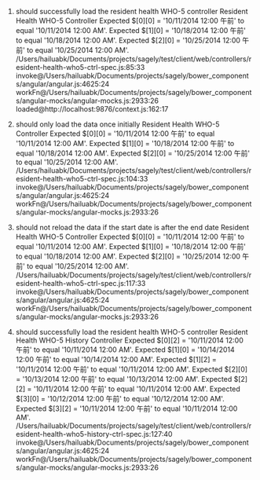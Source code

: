 1) should successfully load the resident health WHO-5 controller
     Resident Health WHO-5 Controller
     Expected $[0][0] = '10/11/2014 12:00 午前' to equal '10/11/2014 12:00 AM'.
Expected $[1][0] = '10/18/2014 12:00 午前' to equal '10/18/2014 12:00 AM'.
Expected $[2][0] = '10/25/2014 12:00 午前' to equal '10/25/2014 12:00 AM'.
/Users/hailuabk/Documents/projects/sagely/test/client/web/controllers/resident-health-who5-ctrl-spec.js:85:33
invoke@/Users/hailuabk/Documents/projects/sagely/bower_components/angular/angular.js:4625:24
workFn@/Users/hailuabk/Documents/projects/sagely/bower_components/angular-mocks/angular-mocks.js:2933:26
loaded@http://localhost:9876/context.js:162:17

2) should only load the data once initially
     Resident Health WHO-5 Controller
     Expected $[0][0] = '10/11/2014 12:00 午前' to equal '10/11/2014 12:00 AM'.
Expected $[1][0] = '10/18/2014 12:00 午前' to equal '10/18/2014 12:00 AM'.
Expected $[2][0] = '10/25/2014 12:00 午前' to equal '10/25/2014 12:00 AM'.
/Users/hailuabk/Documents/projects/sagely/test/client/web/controllers/resident-health-who5-ctrl-spec.js:104:33
invoke@/Users/hailuabk/Documents/projects/sagely/bower_components/angular/angular.js:4625:24
workFn@/Users/hailuabk/Documents/projects/sagely/bower_components/angular-mocks/angular-mocks.js:2933:26

3) should not reload the data if the start date is after the end date
     Resident Health WHO-5 Controller
     Expected $[0][0] = '10/11/2014 12:00 午前' to equal '10/11/2014 12:00 AM'.
Expected $[1][0] = '10/18/2014 12:00 午前' to equal '10/18/2014 12:00 AM'.
Expected $[2][0] = '10/25/2014 12:00 午前' to equal '10/25/2014 12:00 AM'.
/Users/hailuabk/Documents/projects/sagely/test/client/web/controllers/resident-health-who5-ctrl-spec.js:117:33
invoke@/Users/hailuabk/Documents/projects/sagely/bower_components/angular/angular.js:4625:24
workFn@/Users/hailuabk/Documents/projects/sagely/bower_components/angular-mocks/angular-mocks.js:2933:26

4) should successfully load the resident health WHO-5 controller
     Resident Health WHO-5 History Controller
     Expected $[0][2] = '10/11/2014 12:00 午前' to equal '10/11/2014 12:00 AM'.
Expected $[1][0] = '10/14/2014 12:00 午前' to equal '10/14/2014 12:00 AM'.
Expected $[1][2] = '10/11/2014 12:00 午前' to equal '10/11/2014 12:00 AM'.
Expected $[2][0] = '10/13/2014 12:00 午前' to equal '10/13/2014 12:00 AM'.
Expected $[2][2] = '10/11/2014 12:00 午前' to equal '10/11/2014 12:00 AM'.
Expected $[3][0] = '10/12/2014 12:00 午前' to equal '10/12/2014 12:00 AM'.
Expected $[3][2] = '10/11/2014 12:00 午前' to equal '10/11/2014 12:00 AM'.
/Users/hailuabk/Documents/projects/sagely/test/client/web/controllers/resident-health-who5-history-ctrl-spec.js:127:40
invoke@/Users/hailuabk/Documents/projects/sagely/bower_components/angular/angular.js:4625:24
workFn@/Users/hailuabk/Documents/projects/sagely/bower_components/angular-mocks/angular-mocks.js:2933:26
